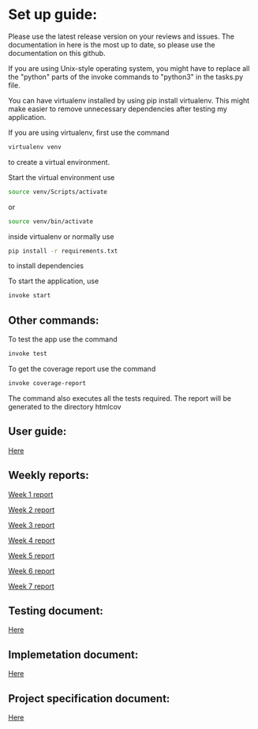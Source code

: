 # Set up guide:


Please use the latest release version on your reviews and issues. The documentation in here is the most up to date, so please use the documentation on this github.


If you are using Unix-style operating system, you might have to replace all the "python" parts of the invoke commands to "python3" in the tasks.py file.


You can have virtualenv installed by using pip install virtualenv. This might make easier to remove unnecessary
dependencies after testing my application.


If you are using virtualenv, first use the command 
```bash
virtualenv venv
```
to create a virtual environment.


Start the virtual environment use 
```bash
source venv/Scripts/activate
```
or
```bash
source venv/bin/activate
```

inside virtualenv or normally use 
```bash
pip install -r requirements.txt
```
to install dependencies


To start the application, use
```bash
invoke start
```

## Other commands:

To test the app use the command 
```bash
invoke test
```

To get the coverage report use the command
```bash
invoke coverage-report
```
The command also executes all the tests required. The report will be generated to the directory htmlcov 


## User guide:
[Here](documentation/User%20guide.md)


## Weekly reports:
[Week 1 report](documentation/week%201%20report.md)

[Week 2 report](documentation/week%202%20report.md)

[Week 3 report](documentation/week%203%20report.md)

[Week 4 report](documentation/week%204%20report.md)

[Week 5 report](documentation/week%205%20report.md)

[Week 6 report](documentation/week%206%20report.md)

[Week 7 report](documentation/week%207%20report.md)


## Testing document:
[Here](documentation/Testing%20document.md)


## Implemetation document:
[Here](documentation/Implementation%20document.md)


## Project specification document:
[Here](documentation/Project%20specification.md)
